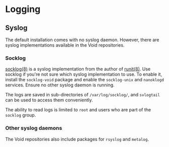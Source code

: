 # Logging

## Syslog

The default installation comes with no syslog daemon. However, there are syslog
implementations available in the Void repositories.

### Socklog

[socklog(8)](https://man.voidlinux.org/socklog.8) is a syslog implementation
from the author of [runit(8)](https://man.voidlinux.org/runit.8). Use socklog if
you're not sure which syslog implementation to use. To enable it, install the
`socklog-void` package and enable the `socklog-unix` and `nanoklogd` services.
Ensure no other syslog daemon is running.

The logs are saved in sub-directories of `/var/log/socklog/`, and `svlogtail`
can be used to access them conveniently.

The ability to read logs is limited to `root` and users who are part of the
`socklog` group.

### Other syslog daemons

The Void repositories also include packages for `rsyslog` and `metalog`.
